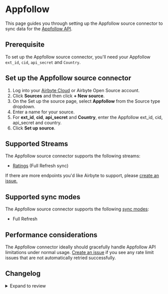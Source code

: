 # Appfollow

This page guides you through setting up the Appfollow source connector to sync data for the [Appfollow API](https://appfollow.docs.apiary.io/#introduction/api-methods).

## Prerequisite

To set up the Appfollow source connector, you'll need your Appfollow `ext_id`, `cid`, `api_secret` and `Country`.

## Set up the Appfollow source connector

1. Log into your [Airbyte Cloud](https://cloud.airbyte.com/workspaces) or Airbyte Open Source account.
2. Click **Sources** and then click **+ New source**.
3. On the Set up the source page, select **Appfollow** from the Source type dropdown.
4. Enter a name for your source.
5. For **ext_id**, **cid**, **api_secret** and **Country**, enter the Appfollow ext_id, cid, api_secret and country.
6. Click **Set up source**.

## Supported Streams

The Appfollow source connector supports the following streams:

- [Ratings](https://appfollow.docs.apiary.io/#reference/0/9.-ratings) \(Full Refresh sync\)

If there are more endpoints you'd like Airbyte to support, please [create an issue.](https://github.com/airbytehq/airbyte/issues/new/choose)

## Supported sync modes

The Appfollow source connector supports the following [sync modes](https://docs.airbyte.com/cloud/core-concepts#connection-sync-modes):

- Full Refresh

## Performance considerations

The Appfollow connector ideally should gracefully handle Appfollow API limitations under normal usage. [Create an issue](https://github.com/airbytehq/airbyte/issues) if you see any rate limit issues that are not automatically retried successfully.

## Changelog

<details>
  <summary>Expand to review</summary>

| Version | Date       | Pull Request                                             | Subject                                 |
| :------ | :--------- | :------------------------------------------------------- | :-------------------------------------- |
| 1.0.3 | 2024-06-22 | [40014](https://github.com/airbytehq/airbyte/pull/40014) | Update dependencies |
| 1.0.2 | 2024-06-04 | [38966](https://github.com/airbytehq/airbyte/pull/38966) | [autopull] Upgrade base image to v1.2.1 |
| 1.0.1 | 2024-05-20 | [38388](https://github.com/airbytehq/airbyte/pull/38388) | [autopull] base image + poetry + up_to_date |
| 1.0.0 | 2023-08-05 | [29128](https://github.com/airbytehq/airbyte/pull/29128) | Migrate to low-code and add new streams |
| 0.1.1 | 2022-08-11 | [14418](https://github.com/airbytehq/airbyte/pull/14418) | New Source: Appfollow |

</details>
